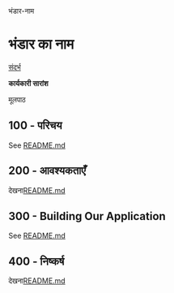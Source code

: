 भंडार-नाम

# भंडार का नाम

[संदर्भ](./REFERENCES.md)

**कार्यकारी सारांश**

मूलपाठ

## 100 - परिचय

See [README.md](./100/README.md)

## 200 - आवश्यकताएँ

देखना[README.md](./200/README.md)

## 300 - Building Our Application

See [README.md](./300/README.md)

## 400 - निष्कर्ष

देखना[README.md](./400/README.md)
